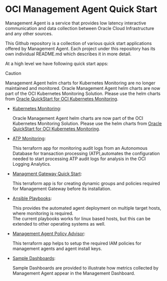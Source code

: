 <!--
# Copyright (c) 2024, Oracle and/or its affiliates.
# Licensed under the Universal Permissive License v 1.0 as shown at https://oss.oracle.com/licenses/upl.
-->

# **OCI Management Agent Quick Start**

Management Agent is a service that provides low latency interactive communication and data collection between Oracle Cloud Infrastructure and any other sources.

This Github repository is a collection of various quick start applications offered by Management Agent. Each project under this repository has its own individual README.md which describes it in more detail.

At a high level we have following quick start apps:

> [!CAUTION]
   Management Agent helm charts for Kubernetes Monitoring are no longer maintained and monitored. Oracle Management Agent helm charts are now part of the OCI Kubernetes Monitoring Solution. Please use the helm charts from [Oracle QuickStart for OCI Kubernetes Monitoring](https://github.com/oracle-quickstart/oci-kubernetes-monitoring).

- [Kubernetes Monitoring](./kubernetes-monitoring/mgmtagent_helm/README.md):

    Oracle Management Agent helm charts are now part of the OCI Kubernetes Monitoring Solution. Please use the helm charts from [Oracle QuickStart for OCI Kubernetes Monitoring](https://github.com/oracle-quickstart/oci-kubernetes-monitoring).

- [ATP Monitoring](./atp-monitoring/README.md):

    This terraform app for monitoring audit logs from an Autonomous Database for transaction processing (ATP),automates the configuration needed to start processing ATP audit logs for analysis in the OCI Logging Analytics.

- [Managment Gateway Quick Start](./management-gateway-quickstart/README.md):

  This terraform app is for creating dynamic groups and policies required for Management Gateway before its installation.

- [Ansible Playbooks](./deployment/ansible-playbooks/README.md):

    This provides the automated agent deployment on multiple target hosts, where monitoring is required.<br>
    The current playbooks works for linux based hosts, but this can be extended to other operating systems as well.
    
- [Management Agent Policy Advisor](./mgmtagent-policy-advisor/README.md):

    This terraform app helps to setup the required IAM policies for management agents and agent install keys.
    
- [Sample Dashboards](./sample-dashboards/README.md):

    Sample Dashboards are provided to illustrate how metrics collected by Management Agent appear in the Management Dashboard.  
